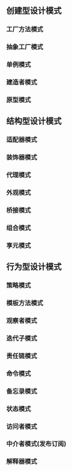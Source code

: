 ## 创建型设计模式
### 工厂方法模式

### 抽象工厂模式

### 单例模式

### 建造者模式

### 原型模式

## 结构型设计模式

### 适配器模式

### 装饰器模式

### 代理模式

### 外观模式

### 桥接模式

### 组合模式

### 享元模式

## 行为型设计模式

### 策略模式

### 模板方法模式

### 观察者模式

### 迭代子模式

### 责任链模式

### 命令模式

### 备忘录模式

### 状态模式

### 访问者模式

### 中介者模式(发布订阅)

### 解释器模式